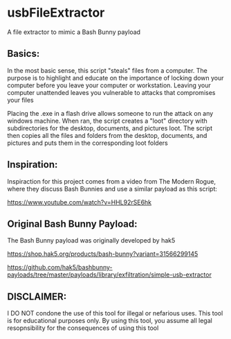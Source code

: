 # usbFileExtractor
A file extractor to mimic a Bash Bunny payload

## Basics: 

In the most basic sense, this script "steals" files from a computer. The purpose is to highlight and educate on the importance of locking down your computer before you leave your computer or workstation. Leaving your computer unattended leaves you vulnerable to attacks that compromises your files

Placing the .exe in a flash drive allows someone to run the attack on any windows machine. When ran, the script creates a "loot" directory with subdirectories for the desktop, documents, and pictures loot. The script then copies all the files and folders from the desktop, documents, and pictures and puts them in the corresponding loot folders

## Inspiration:

Inspiraction for this project comes from a video from The Modern Rogue, where they discuss Bash Bunnies and use a similar payload as this script:

https://www.youtube.com/watch?v=HHL92rSE6hk

## Original Bash Bunny Payload:

The Bash Bunny payload was originally developed by hak5

https://shop.hak5.org/products/bash-bunny?variant=31566299145

https://github.com/hak5/bashbunny-payloads/tree/master/payloads/library/exfiltration/simple-usb-extractor

## DISCLAIMER:

I DO NOT condone the use of this tool for illegal or nefarious uses. This tool is for educational purposes only. By using this tool, you assume all legal resopnsibility for the consequences of using this tool
